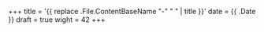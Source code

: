 +++
title = '{{ replace .File.ContentBaseName "-" " " | title }}'
date = {{ .Date }}
draft = true
wight = 42
+++
